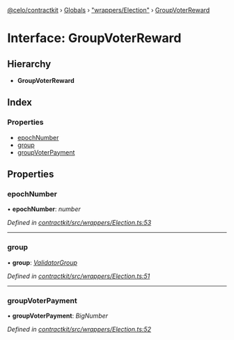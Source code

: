 [@celo/contractkit](../README.md) › [Globals](../globals.md) › ["wrappers/Election"](../modules/_wrappers_election_.md) › [GroupVoterReward](_wrappers_election_.groupvoterreward.md)

# Interface: GroupVoterReward

## Hierarchy

* **GroupVoterReward**

## Index

### Properties

* [epochNumber](_wrappers_election_.groupvoterreward.md#epochnumber)
* [group](_wrappers_election_.groupvoterreward.md#group)
* [groupVoterPayment](_wrappers_election_.groupvoterreward.md#groupvoterpayment)

## Properties

###  epochNumber

• **epochNumber**: *number*

*Defined in [contractkit/src/wrappers/Election.ts:53](https://github.com/celo-org/celo-monorepo/blob/master/packages/sdk/contractkit/src/wrappers/Election.ts#L53)*

___

###  group

• **group**: *[ValidatorGroup](_wrappers_validators_.validatorgroup.md)*

*Defined in [contractkit/src/wrappers/Election.ts:51](https://github.com/celo-org/celo-monorepo/blob/master/packages/sdk/contractkit/src/wrappers/Election.ts#L51)*

___

###  groupVoterPayment

• **groupVoterPayment**: *BigNumber*

*Defined in [contractkit/src/wrappers/Election.ts:52](https://github.com/celo-org/celo-monorepo/blob/master/packages/sdk/contractkit/src/wrappers/Election.ts#L52)*
